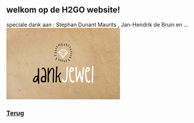 ## welkom op de H2GO website!

speciale dank aan : Stephan Dunant Maurits , Jan-Hendrik de Bruin en ...
![image](Thx.png)


### [Terug](Readme.md)
